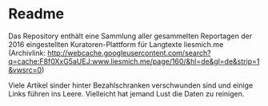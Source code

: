 ﻿# Readme

Das Repository enthält eine Sammlung aller gesammelten Reportagen der 2016 eingestellten Kuratoren-Plattform für Langtexte liesmich.me (Archivlink: http://webcache.googleusercontent.com/search?q=cache:F8f0XxG5aUEJ:www.liesmich.me/page/160/&hl=de&gl=de&strip=1&vwsrc=0) 

Viele Artikel sinder hinter Bezahlschranken verschwunden sind und einige Links führen ins Leere. Vielleicht hat jemand Lust die Daten zu reinigen.
